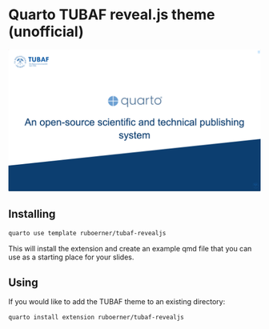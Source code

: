 # Quarto TUBAF reveal.js theme (unofficial) 

![](screenshot.png)

## Installing


```bash
quarto use template ruboerner/tubaf-revealjs
```

This will install the extension and create an example qmd file that you can use as a starting place for your slides.

## Using

If you would like to add the TUBAF theme to an existing directory:
```bash
quarto install extension ruboerner/tubaf-revealjs
```

